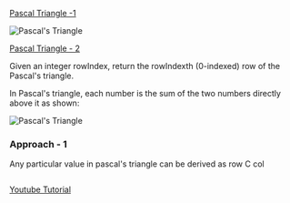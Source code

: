 [Pascal Triangle -1](https://leetcode.com/problems/pascals-triangle)

![Pascal's Triangle](https://upload.wikimedia.org/wikipedia/commons/0/0d/PascalTriangleAnimated2.gif)

[Pascal Triangle - 2](https://leetcode.com/problems/pascals-triangle-ii/)

Given an integer rowIndex, return the rowIndexth (0-indexed) row of the Pascal's triangle.

In Pascal's triangle, each number is the sum of the two numbers directly above it as shown:

![Pascal's Triangle](https://upload.wikimedia.org/wikipedia/commons/0/0d/PascalTriangleAnimated2.gif)


### Approach - 1
Any particular value in pascal's triangle can be derived as row C col
```java

```

[Youtube Tutorial](https://www.youtube.com/watch?v=6FLvhQjZqvM)
